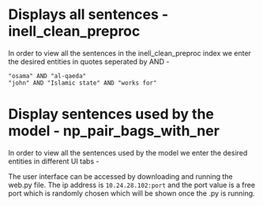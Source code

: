 # Displays all sentences - inell_clean_preproc 
In order to view all the sentences in the inell_clean_preproc index we enter the desired entities in quotes seperated by AND -

```
"osama" AND "al-qaeda" 
"john" AND "Islamic state" AND "works for"
```
# Display sentences used by the model - np_pair_bags_with_ner
In order to view all the sentences used by the model we enter the desired entities in different UI tabs -

The user interface can be accessed by downloading and running the web.py file. The ip address is ```10.24.28.102:port``` and the port value is a free port which is randomly chosen which will be shown once the .py is running. 
